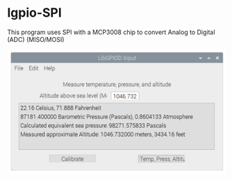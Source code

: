 # lgpio-SPI
This program uses SPI with a MCP3008 chip to convert Analog to Digital (ADC) (MISO/MOSI)


![](https://github.com/eugenedakin/lgpio-I2C/blob/main/FinalScreenGrab.png)


